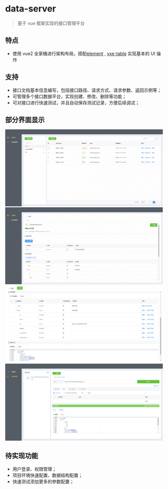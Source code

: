 # data-server

> 基于 vue 框架实现的接口管理平台

## 特点

- 使用 vue2 全家桶进行架构布局，搭配[element](https://github.com/ElemeFE/element) , [vxe-table](https://github.com/x-extends/vxe-table) 实现基本的 UI 操作

## 支持

- 接口文档基本信息编写，包括接口路径、请求方式、请求参数、返回示例等；
- 可管理多个接口数据平台，实现创建、修改、删除等功能；
- 可对接口进行快速测试，并且自动保存测试记录，方便后续调试；

## 部分界面显示

![](./src/assets/api-mange-index.png)
![](./src/assets/api-mange-detail.png)
![](./src/assets/api-mange-edit.png)
![](./src/assets/api-mange-test.png)

## 待实现功能

- 用户登录、权限管理；
- 项目环境快速配置、数据结构配置；
- 快速测试添加更多的参数配置；
